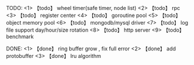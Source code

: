 TODO:
<1> 【todo】 wheel timer(safe timer, node list)
<2> 【todo】 rpc
<3> 【todo】 register center
<4> 【todo】 goroutine pool
<5> 【todo】 object memory pool
<6> 【todo】 mongodb/mysql driver
<7> 【todo】 log file support day/hour/size rotation
<8> 【todo】 http server
<9> 【todo】 benchmark


DONE:
<1> 【done】 ring buffer grow , fix full error 
<2> 【done】 add protobuffer
<3> 【done】 lru algorithm